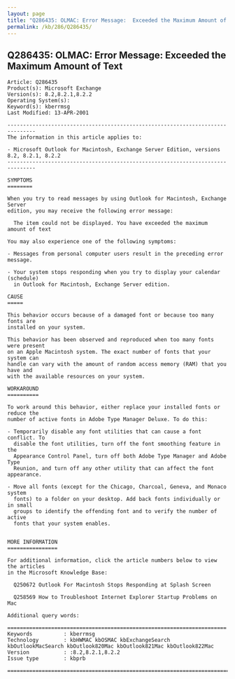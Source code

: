 ```yaml
---
layout: page
title: "Q286435: OLMAC: Error Message:  Exceeded the Maximum Amount of Text"
permalink: /kb/286/Q286435/
---
```


## Q286435: OLMAC: Error Message:  Exceeded the Maximum Amount of Text

	Article: Q286435
	Product(s): Microsoft Exchange
	Version(s): 8.2,8.2.1,8.2.2
	Operating System(s): 
	Keyword(s): kberrmsg
	Last Modified: 13-APR-2001
	
	-------------------------------------------------------------------------------
	The information in this article applies to:
	
	- Microsoft Outlook for Macintosh, Exchange Server Edition, versions 8.2, 8.2.1, 8.2.2 
	-------------------------------------------------------------------------------
	
	SYMPTOMS
	========
	
	When you try to read messages by using Outlook for Macintosh, Exchange Server
	edition, you may receive the following error message:
	
	  The item could not be displayed. You have exceeded the maximum amount of text
	
	You may also experience one of the following symptoms:
	
	- Messages from personal computer users result in the preceding error message.
	
	- Your system stops responding when you try to display your calendar (schedule)
	  in Outlook for Macintosh, Exchange Server edition.
	
	CAUSE
	=====
	
	This behavior occurs because of a damaged font or because too many fonts are
	installed on your system.
	
	This behavior has been observed and reproduced when too many fonts were present
	on an Apple Macintosh system. The exact number of fonts that your system can
	handle can vary with the amount of random access memory (RAM) that you have and
	with the available resources on your system.
	
	WORKAROUND
	==========
	
	To work around this behavior, either replace your installed fonts or reduce the
	number of active fonts in Adobe Type Manager Deluxe. To do this:
	
	- Temporarily disable any font utilities that can cause a font conflict. To
	  disable the font utilities, turn off the font smoothing feature in the
	  Appearance Control Panel, turn off both Adobe Type Manager and Adobe Type
	  Reunion, and turn off any other utility that can affect the font appearance.
	
	- Move all fonts (except for the Chicago, Charcoal, Geneva, and Monaco system
	  fonts) to a folder on your desktop. Add back fonts individually or in small
	  groups to identify the offending font and to verify the number of active
	  fonts that your system enables.
	
	
	MORE INFORMATION
	================
	
	For additional information, click the article numbers below to view the articles
	in the Microsoft Knowledge Base:
	
	  Q250672 Outlook For Macintosh Stops Responding at Splash Screen
	
	  Q258569 How to Troubleshoot Internet Explorer Startup Problems on Mac
	
	Additional query words:
	
	======================================================================
	Keywords          : kberrmsg 
	Technology        : kbHWMAC kbOSMAC kbExchangeSearch kbOutlookMacSearch kbOutlook820Mac kbOutlook821Mac kbOutlook822Mac
	Version           : :8.2,8.2.1,8.2.2
	Issue type        : kbprb
	
	=============================================================================
	
